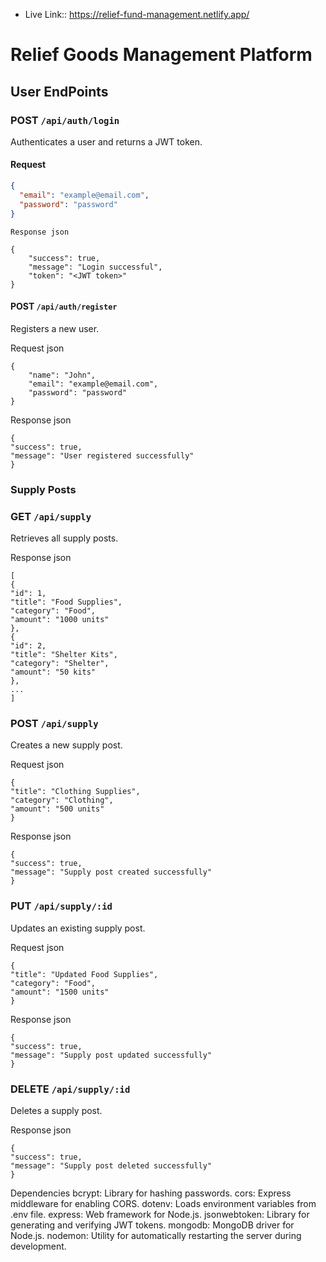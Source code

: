 - Live Link:: https://relief-fund-management.netlify.app/

# Relief Goods Management Platform 


## User EndPoints

### POST `/api/auth/login`

Authenticates a user and returns a JWT token.

#### Request

```json
{
  "email": "example@email.com",
  "password": "password"
}
```

```
Response json

{
    "success": true,
    "message": "Login successful",
    "token": "<JWT token>"
}
```

#### POST `/api/auth/register`

Registers a new user.

Request json

```
{
    "name": "John",
    "email": "example@email.com",
    "password": "password"
}
```

Response json

```
{
"success": true,
"message": "User registered successfully"
}
```

### Supply Posts

### GET `/api/supply`

Retrieves all supply posts.

Response json

```
[
{
"id": 1,
"title": "Food Supplies",
"category": "Food",
"amount": "1000 units"
},
{
"id": 2,
"title": "Shelter Kits",
"category": "Shelter",
"amount": "50 kits"
},
...
]
```

### POST `/api/supply`

Creates a new supply post.

Request json

```
{
"title": "Clothing Supplies",
"category": "Clothing",
"amount": "500 units"
}
```

Response json

```
{
"success": true,
"message": "Supply post created successfully"
}
```

### PUT `/api/supply/:id`

Updates an existing supply post.

Request json

```
{
"title": "Updated Food Supplies",
"category": "Food",
"amount": "1500 units"
}
```

Response json

```
{
"success": true,
"message": "Supply post updated successfully"
}
```

### DELETE `/api/supply/:id`

Deletes a supply post.

Response json

```
{
"success": true,
"message": "Supply post deleted successfully"
}

```


Dependencies
bcrypt: Library for hashing passwords.
cors: Express middleware for enabling CORS.
dotenv: Loads environment variables from .env file.
express: Web framework for Node.js.
jsonwebtoken: Library for generating and verifying JWT tokens.
mongodb: MongoDB driver for Node.js.
nodemon: Utility for automatically restarting the server during development.
